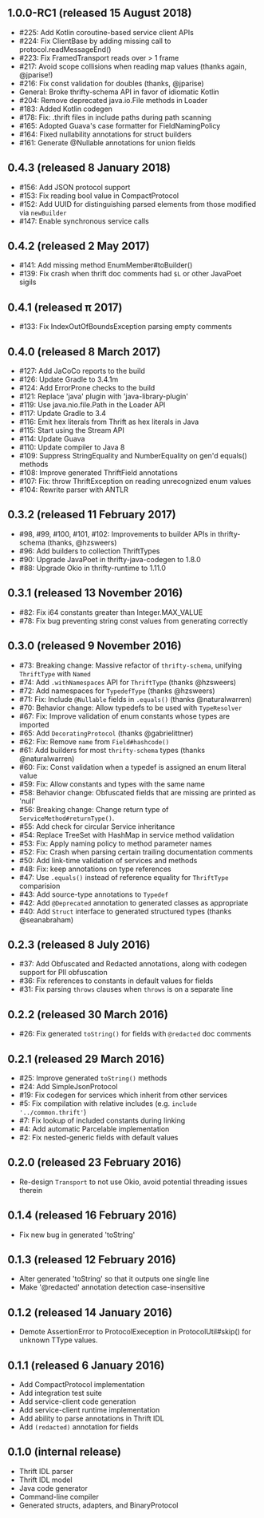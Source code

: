1.0.0-RC1 (released 15 August 2018)
------------------
- #225: Add Kotlin coroutine-based service client APIs
- #224: Fix ClientBase by adding missing call to protocol.readMessageEnd()
- #223: Fix FramedTransport reads over > 1 frame
- #217: Avoid scope collisions when reading map values (thanks again, @jparise!)
- #216: Fix const validation for doubles (thanks, @jparise)
- General: Broke thrifty-schema API in favor of idiomatic Kotlin
- #204: Remove deprecated java.io.File methods in Loader
- #183: Added Kotlin codegen
- #178: Fix: .thrift files in include paths during path scanning
- #165: Adopted Guava's case formatter for FieldNamingPolicy
- #164: Fixed nullability annotations for struct builders
- #161: Generate @Nullable annotations for union fields

0.4.3 (released 8 January 2018)
------------------
- #156: Add JSON protocol support
- #153: Fix reading bool value in CompactProtocol
- #152: Add UUID for distinguishing parsed elements from those modified via `newBuilder`
- #147: Enable synchronous service calls

0.4.2 (released 2 May 2017)
------------------
- #141: Add missing method EnumMember#toBuilder()
- #139: Fix crash when thrift doc comments had `$L` or other JavaPoet sigils

0.4.1 (released π 2017)
------------------
- #133: Fix IndexOutOfBoundsException parsing empty comments

0.4.0 (released 8 March 2017)
------------------
- #127: Add JaCoCo reports to the build
- #126: Update Gradle to 3.4.1m
- #124: Add ErrorProne checks to the build
- #121: Replace 'java' plugin with 'java-library-plugin'
- #119: Use java.nio.file.Path in the Loader API
- #117: Update Gradle to 3.4
- #116: Emit hex literals from Thrift as hex literals in Java
- #115: Start using the Stream API
- #114: Update Guava
- #110: Update compiler to Java 8
- #109: Suppress StringEquality and NumberEquality on gen'd equals() methods
- #108: Improve generated ThriftField annotations
- #107: Fix: throw ThriftException on reading unrecognized enum values
- #104: Rewrite parser with ANTLR

0.3.2 (released 11 February 2017)
------------------
- #98, #99, #100, #101, #102: Improvements to builder APIs in thrifty-schema (thanks, @hzsweers)
- #96: Add builders to collection ThriftTypes
- #90: Upgrade JavaPoet in thrifty-java-codegen to 1.8.0
- #88: Upgrade Okio in thrifty-runtime to 1.11.0

0.3.1 (released 13 November 2016)
------------------
- #82: Fix i64 constants greater than Integer.MAX_VALUE
- #78: Fix bug preventing string const values from generating correctly

0.3.0 (released 9 November 2016)
------------------
- #73: Breaking change: Massive refactor of `thrifty-schema`, unifying `ThriftType` with `Named`
- #74: Add `.withNamespaces` API for `ThriftType` (thanks @hzsweers)
- #72: Add namespaces for `TypedefType` (thanks @hzsweers)
- #71: Fix: Include `@Nullable` fields in `.equals()` (thanks @naturalwarren)
- #70: Behavior change: Allow typedefs to be used with `TypeResolver`
- #67: Fix: Improve validation of enum constants whose types are imported
- #65: Add `DecoratingProtocol` (thanks @gabrielittner)
- #62: Fix: Remove `name` from `Field#hashcode()`
- #61: Add builders for most `thrifty-schema` types (thanks @naturalwarren)
- #60: Fix: Const validation when a typedef is assigned an enum literal value
- #59: Fix: Allow constants and types with the same name
- #58: Behavior change: Obfuscated fields that are missing are printed as 'null'
- #56: Breaking change: Change return type of `ServiceMethod#returnType()`.
- #55: Add check for circular Service inheritance
- #54: Replace TreeSet with HashMap in service method validation
- #53: Fix: Apply naming policy to method parameter names
- #52: Fix: Crash when parsing certain trailing documentation comments
- #50: Add link-time validation of services and methods
- #48: Fix: keep annotations on type references
- #47: Use `.equals()` instead of reference equality for `ThriftType` comparision
- #43: Add source-type annotations to `Typedef`
- #42: Add `@Deprecated` annotation to generated classes as appropriate
- #40: Add `Struct` interface to generated structured types (thanks @seanabraham)

0.2.3 (released 8 July 2016)
------------------
- #37: Add Obfuscated and Redacted annotations, along with codegen support for PII obfuscation
- #36: Fix references to constants in default values for fields
- #31: Fix parsing `throws` clauses when `throws` is on a separate line

0.2.2 (released 30 March 2016)
------------------
- #26: Fix generated `toString()` for fields with `@redacted` doc comments

0.2.1 (released 29 March 2016)
------------------
- #25: Improve generated `toString()` methods
- #24: Add SimpleJsonProtocol
- #19: Fix codegen for services which inherit from other services
- #5: Fix compilation with relative includes (e.g. `include '../common.thrift'`)
- #7: Fix lookup of included constants during linking
- #4: Add automatic Parcelable implementation
- #2: Fix nested-generic fields with default values

0.2.0 (released 23 February 2016)
------------------

- Re-design `Transport` to not use Okio, avoid potential threading issues therein

0.1.4 (released 16 February 2016)
---------------------------------

- Fix new bug in generated 'toString'

0.1.3 (released 12 February 2016)
---------------------------------

- Alter generated 'toString' so that it outputs one single line
- Make '@redacted' annotation detection case-insensitive

0.1.2 (released 14 January 2016)
--------------------------------

- Demote AssertionError to ProtocolExeception in ProtocolUtil#skip() for unknown TType values.

0.1.1 (released 6 January 2016)
------------------

- Add CompactProtocol implementation
- Add integration test suite
- Add service-client code generation
- Add service-client runtime implementation
- Add ability to parse annotations in Thrift IDL
- Add `(redacted)` annotation for fields


0.1.0 (internal release)
------------------------

- Thrift IDL parser
- Thrift IDL model
- Java code generator
- Command-line compiler
- Generated structs, adapters, and BinaryProtocol

